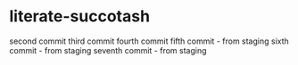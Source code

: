 # literate-succotash

second commit
third commit
fourth commit
fifth commit - from staging
sixth commit - from staging
seventh commit - from staging